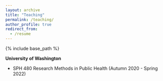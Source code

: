 ```yaml
---
layout: archive
title: "Teaching"
permalink: /teaching/
author_profile: true
redirect_from:
  - /resume
---
```


{% include base_path %}


**University of Washington**
* SPH 480 Research Methods in Public Health (Autumn 2020 - Spring 2022)
